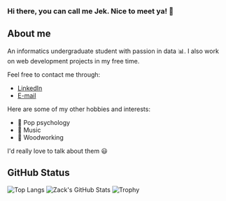### Hi there, you can call me Jek. Nice to meet ya! 👋
## About me

An informatics undergraduate student with passion in data :bar_chart:. I also work on web development projects in my free time.

Feel free to contact me through:
* [LinkedIn](https://www.linkedin.com/in/zkyazz/)
* [E-mail](mailto:zakiyaac14@gmail.com)

Here are some of my other hobbies and interests:
* :brain: Pop psychology
* :musical_note: Music
* :hammer: Woodworking

I'd really love to talk about them :smiley:

## GitHub Status
![Top Langs](https://github-readme-stats.vercel.app/api/top-langs/?username=coll-j&langs_count=8&layout=compact&theme=great-gatsby)
![Zack's GitHub Stats](https://github-readme-stats.vercel.app/api?username=coll-j&show_icons=true&theme=great-gatsby&include_all_commits=true&hide=issues,contribs,prs)
![Trophy](https://github-profile-trophy.vercel.app/?username=coll-j&no-frame=true&theme=nord&margin-w=27)

<!--
**coll-j/coll-j** is a ✨ _special_ ✨ repository because its `README.md` (this file) appears on your GitHub profile.

Here are some ideas to get you started:

- 🔭 I’m currently working on ...
- 🌱 I’m currently learning ...
- 👯 I’m looking to collaborate on ...
- 🤔 I’m looking for help with ...
- 💬 Ask me about ...
- 📫 How to reach me: ...
- 😄 Pronouns: ...
- ⚡ Fun fact: ...
-->
